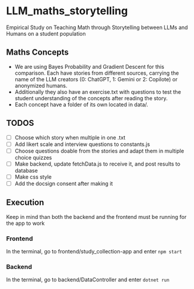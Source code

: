 # LLM_maths_storytelling
Empirical Study on Teaching Math through Storytelling between LLMs and Humans on a student population

## Maths Concepts
- We are using Bayes Probability and Gradient Descent for this comparison. Each have stories from different sources, carrying the name of the LLM creators (0: ChatGPT, 1: Gemini or 2: Copilote) or anonymized humans.
- Additionally they also have an exercise.txt with questions to test the student understanding of the concepts after reading the story.
- Each concept have a folder of its own located in data/.

## TODOS
- [ ] Choose which story when multiple in one .txt
- [ ] Add likert scale and interview questions to constants.js
- [ ] Choose questions doable from the stories and adapt them in multiple choice quizzes
- [ ] Make backend, update fetchData.js to receive it, and post results to database
- [ ] Make css style
- [ ] Add the docsign consent after making it

## Execution
Keep in mind than both the backend and the frontend must be running for the app to work

### Frontend
In the terminal, go to frontend/study_collection-app and enter `npm start`

### Backend
In the terminal, go to backend/DataController and enter `dotnet run`